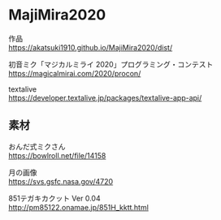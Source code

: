 # MajiMira2020
作品  
https://akatsuki1910.github.io/MajiMira2020/dist/

初音ミク「マジカルミライ 2020」プログラミング・コンテスト  
https://magicalmirai.com/2020/procon/

textalive  
https://developer.textalive.jp/packages/textalive-app-api/

## 素材
おんだ式ミクさん  
https://bowlroll.net/file/14158

月の画像  
https://svs.gsfc.nasa.gov/4720

851テガキカクット Ver 0.04  
http://pm85122.onamae.jp/851H_kktt.html